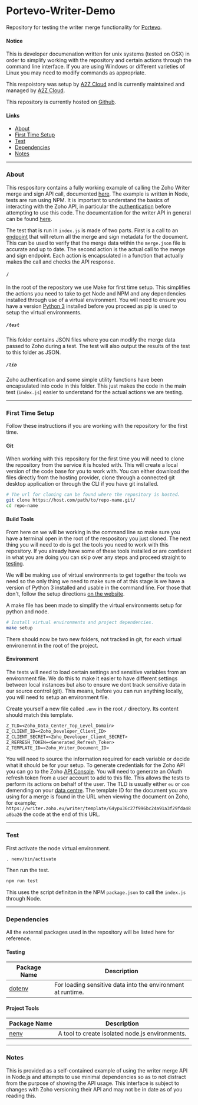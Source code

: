 # Portevo-Writer-Demo
Repository for testing the writer merge functionality for [Portevo](https://portevo.co/).

#### Notice
This is developer documenation written for unix systems (tested on OSX) in order to simplify working with the repository and certain actions through the command line interface. If you are using Windows or different varieties of Linux you may need to modify commands as appropriate.

This respoistory was setup by [A2Z Cloud](https://a2zcloud.com/) and is currently maintained and managed by [A2Z Cloud](https://a2zcloud.com/).

This repository is currently hosted on [Github](https://github.com/A2Z-Cloud/Portevo-Writer-Demo).

#### Links
- [About](#about)
- [First Time Setup](#first-time-setup)
- [Test](#test)
- [Dependencies](#dependencies)
- [Notes](#notes)
---

### About
This respository contains a fully working example of calling the Zoho Writer merge and sign API call, documented [here](https://www.zoho.com/writer/help/api/v1/merge-and-sign.html). The example is written in Node, tests are run using NPM. It is important to understand the basics of interacting with the Zoho API, in particular the [authentication](https://www.zoho.com/writer/help/api/v1/oauth-2.html) before attempting to use this code. The documentation for the writer API in general can be found [here](https://www.zoho.com/writer/help/api/v1/getting-started.html).

The test that is run in `index.js` is made of two parts. First is a call to an [endpoint](https://www.zoho.com/writer/help/api/v1/get-all-fields.html) that will return all the merge and sign metadata for the document. This can be used to verify that the merge data within the `merge.json` file is accurate and up to date. The second action is the actual call to the merge and sign endpoint. Each action is encapsulated in a function that actually makes the call and checks the API response.

#### `/`
In the root of the repository we use Make for first time setup. This simplifies the actions you need to take to get Node and NPM and any dependencies installed through use of a virtual environment. You will need to ensure you have a version [Python 3](https://www.python.org/downloads/) installed before you proceed as pip is used to setup the virtual environments.

##### `/test`
This folder contains JSON files where you can modify the merge data passed to Zoho during a test. The test will also output the results of the test to this folder as JSON.

##### `/lib`
Zoho authentication and some simple utility functions have been encapsulated into code in this folder. This just makes the code in the main test (`index.js`) easier to understand for the actual actions we are testing.

---

### First Time Setup
Follow these instructions if you are working with the repository for the first time.

#### Git
When working with this repository for the first time you will need to clone the repository from the service it is hosted with. This will create a local version of the code base for you to work with. You can either download the files directly from the hosting provider, clone through a connected git desktop application or through the CLI if you have git installed. 
```bash
# The url for cloning can be found where the repository is hosted.
git clone https://host.com/path/to/repo-name.git/
cd repo-name
```

#### Build Tools
From here on we will be working in the command line so make sure you have a terminal open in the root of the respository you just cloned. The next thing you will need to do is get the tools you need to work with this repository. If you already have some of these tools installed or are confident in what you are doing you can skip over any steps and proceed straight to [testing](#Test).

We will be making use of virtual environments to get together the tools we need so the only thing we need to make sure of at this stage is we have a version of Python 3 installed and usable in the command line. For those that don't, follow the setup directions [on the website](https://www.python.org/downloads/).

A make file has been made to simplify the virtual environments setup for python and node.
```bash
# Install virtual environments and project dependencies.
make setup
```
There should now be two new folders, not tracked in git, for each virtual environemnt in the root of the project. 

#### Environment
The tests will need to load certain settings and sensitive variables from an environment file. We do this to make it easier to have different settings between local instances but also to ensure we dont track sensitive data in our source control (git). This means, before you can run anything locally, you will need to setup an environment file.

Create yourself a new file called `.env` in the root `/` directory. Its content should match this template.
```txt
Z_TLD=<Zoho_Data_Center_Top_Level_Domain>
Z_CLIENT_ID=<Zoho_Developer_Client_ID>
Z_CLIENT_SECRET=<Zoho_Developer_Client_SECRET>
Z_REFRESH_TOKEN=<Generated_Refresh_Token>
Z_TEMPLATE_ID=<Zoho_Writer_Document_ID>
```
You will need to source the information required for each variable or decide what it should be for your setup. To generate credentials for the Zoho API you can go to the Zoho [API Console](https://api-console.zoho.eu/). You will need to generate an OAuth refresh token from a user account to add to this file. This allows the tests to perform its actions on behalf of the user. The TLD is usually either `eu` or `com` demending on your [data centre](https://www.zoho.com/writer/help/api/v1/getting-started.html). The template ID for the document you are using for a merge is found in the URL when viewing the document on Zoho, for example; `https://writer.zoho.eu/writer/template/64ypu36c27f996bc24a91a3f29fda48a0ba26` the code at the end of this URL.

---

### Test
First activate the node virtual environment.
```
. nenv/bin/activate
```
Then run the test. 
```bash
npm run test
```
This uses the script definiton in the NPM `package.json` to call the `index.js` through Node.

---

### Dependencies
All the external packages used in the repository will be listed here for reference.

#### Testing
| Package Name | Description |
| ------------ | ----------- |
| [dotenv](https://github.com/motdotla/dotenv) | For loading sensitive data into the environment at runtime. |

#### Project Tools
| Package Name | Description |
| ------------ | ----------- |
| [nenv](https://github.com/ekalinin/nodeenv) | A tool to create isolated node.js environments. |

---

### Notes
This is provided as a self-contained example of using the writer merge API in Node.js and attempts to use minimal dependencies so as to not distract from the purpose of showing the API usage. This interface is subject to changes with Zoho versioning their API and may not be in date as of you reading this.
